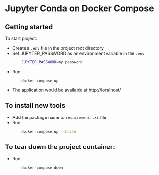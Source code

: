 # Jupyter Conda on Docker Compose 

## Getting started

To start project:
 - Create a ```.env``` file in the project root directory
 - Set JUPYTER_PASSWORD as an environment variable in the ```.env```
    ```bash
        JUPYTER_PASSWORD=my_password
    ```
  - Run:
    ```bash
        docker-compose up
    ```
  - The application would be available at http://localhost/

## To install new tools
 
 - Add the package name to ```requirement.txt``` file
 - Run:
    ```bash
        docker-compose up --build
    ```

## To tear down the project container:
 - Run:
    ```bash
        docker-compose down
    ```
